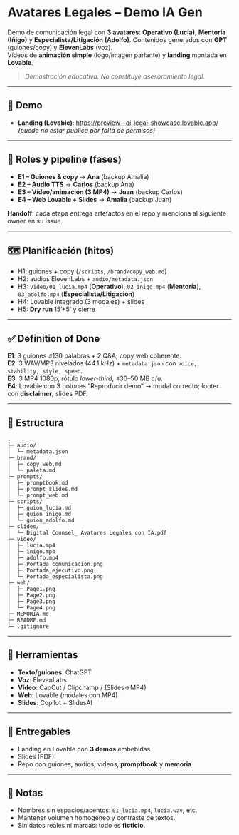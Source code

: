 # Avatares Legales – Demo IA Gen

Demo de comunicación legal con **3 avatares**:
**Operativo (Lucía)**, **Mentoría (Iñigo)** y **Especialista/Litigación (Adolfo)**.
Contenidos generados con **GPT** (guiones/copy) y **ElevenLabs** (voz).  
Vídeos de **animación simple** (logo/imagen parlante) y **landing** montada en **Lovable**.  
> *Demostración educativa. No constituye asesoramiento legal.*

---

## 🔗 Demo
- **Landing (Lovable)**: https://preview--ai-legal-showcase.lovable.app/ *(puede no estar pública por falta de permisos)*  

---

## 👥 Roles y pipeline (fases)
- **E1 – Guiones & copy** → **Ana** (backup Amalia)  
- **E2 – Audio TTS** → **Carlos** (backup Ana)  
- **E3 – Vídeo/animación (3 MP4)** → **Juan** (backup Carlos)  
- **E4 – Web Lovable + Slides** → **Amalia** (backup Juan)

**Handoff**: cada etapa entrega artefactos en el repo y menciona al siguiente owner en su issue.

---

## 🗺️ Planificación (hitos)
- H1: guiones + copy (`/scripts`, `/brand/copy_web.md`)  
- H2: audios ElevenLabs + `audio/metadata.json`  
- H3: `video/01_lucia.mp4` (**Operativo**), `02_inigo.mp4` (**Mentoría**), `03_adolfo.mp4` (**Especialista/Litigación**)
- H4: Lovable integrado (3 modales) + slides  
- H5: **Dry run** 15’+5’ y cierre

---

## ✅ Definition of Done
**E1**: 3 guiones ≤130 palabras + 2 Q&A; copy web coherente.  
**E2**: 3 WAV/MP3 nivelados (44.1 kHz) + `metadata.json` con `voice, stability, style, speed`.  
**E3**: 3 MP4 1080p, rótulo *lower-third*, ≤30–50 MB c/u.  
**E4**: Lovable con 3 botones “Reproducir demo” → modal correcto; footer con **disclaimer**; slides PDF.

---

## 📁 Estructura
```
.
├─ audio/
│  └─ metadata.json
├─ brand/
│  ├─ copy_web.md
│  └─ paleta.md
├─ prompts/
│  ├─ promptbook.md
│  ├─ prompt_slides.md
│  └─ prompt_web.md
├─ scripts/
│  ├─ guion_lucia.md
│  ├─ guion_inigo.md
│  └─ guion_adolfo.md
├─ slides/
│  └─ Digital Counsel_ Avatares Legales con IA.pdf
├─ video/
│  ├─ lucia.mp4
│  ├─ inigo.mp4
│  ├─ adolfo.mp4
│  ├─ Portada_comunicacion.png
│  ├─ Portada_ejecutivo.png
│  └─ Portada_especialista.png
├─ web/
│  ├─ Page1.png
│  ├─ Page2.png
│  ├─ Page3.png
│  └─ Page4.png
├─ MEMORIA.md
├─ README.md
└─ .gitignore
```

---

## 🧰 Herramientas
- **Texto/guiones**: ChatGPT
- **Voz**: ElevenLabs  
- **Vídeo**: CapCut / Clipchamp / (Slides→MP4)  
- **Web**: Lovable (modales con MP4)  
- **Slides**: Copilot + SlidesAI

---

## 📌 Entregables
- Landing en Lovable con **3 demos** embebidas  
- Slides (PDF)  
- Repo con guiones, audios, vídeos, **promptbook** y **memoria**

---

## 📝 Notas
- Nombres sin espacios/acentos: `01_lucia.mp4`, `lucia.wav`, etc.  
- Mantener volumen homogéneo y contraste de textos.  
- Sin datos reales ni marcas: todo es **ficticio**.
